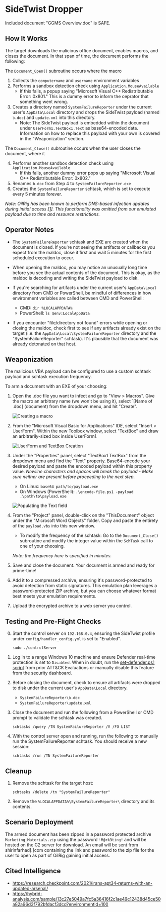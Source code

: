 # SideTwist Dropper

Included document "GGMS Overview.doc" is SAFE.

## How It Works

The target downloads the malicious office document, enables macros, and closes
the document. In that span of time, the document performs the following:

The `Document_Open()` subroutine occurs where the macro
1. Collects the `computername` and `username` environment variables
2. Performs a sandbox detection check using `Application.MouseAvailable`
	- If this fails, a popup saying "Microsoft Visual C++ Redistributable Error: 0x801."
	 This is a dummy error to inform the oeprator that something went wrong.
3. Creates a directory named `SystemFailureReporter` under the current user's 
`AppData\Local` directory and drops the SideTwist payload (named `b.doc`) and 
`update.xml` into this directory.
	- Note: The SideTwist payload is embedded within the document under `UserForm1.TextBox1.Text`
	 as base64-encoded data. Information on how to replace this payload with your own
	 is covered in the "Weaponization" section.
 
The `Document_Close()` subroutine occurs when the user closes the document, where it

4. Performs another sandbox detection check using `Application.MouseAvailable`
	- If this fails, another dummy error pops up saying "Microsoft Visual C++
	 Redistributable Error: 0x802."
5. Renames `b.doc` from Step 4 to `SystemFailureReporter.exe`
6. Creates the `SystemFailureReporter` schtask, which is set to execute every
5 minutes forever.

*Note: OilRig has been known to perform DNS-based infection updates during initial access 
\[[1](https://research.checkpoint.com/2021/irans-apt34-returns-with-an-updated-arsenal/)\].
This functionality was omitted from our emulated payload due to time and resource restrictions.*

## Operator Notes
* The `SystemFailureReporter` schtask and EXE are created when the document is 
closed. If you're not seeing the artifacts or callbacks you expect from the 
maldoc, close it first and wait 5 minutes for the first scheduled execution to occur.

* When opening the maldoc, you may notice an unusually long time before you see
the actual contents of the document. This is okay, as the maldoc is decoding and
writing the SideTwist payload to disk.

* If you're searching for artifacts under the current user's `AppData\Local`
directory from CMD or PowerShell, be mindful of differences in how environment 
variables are called between CMD and PowerShell:
    - CMD: `dir %LOCALAPPDATA%`
    - PowerShell: `ls $env:LocalAppData`

* If you encounter "file/directory not found" errors while opening or closing the 
maldoc, check first to see if any artifacts already exist on the target (i.e. the 
`AppData\Local\SystemFailureReporter` directory and the "SystemFailureReporter" 
schtask). It's plausible that the document was already detonated on that host.

## Weaponization
The malicious VBA payload can be configured to use a custom schtask payload 
and schtask execution frequency.

To arm a document with an EXE of your choosing:
1. Open the .doc file you want to infect and go to "View > Macros". Give the 
macro an arbitrary name (we won't be using it), select `[Name of .doc] 
(document) from the dropdown menu, and hit "Create".

    ![Creating a macro](00_creating_a_macro.png)

2. From the "Microsoft Visual Basic for Applications" IDE, select "Insert > UserForm".
Within the new Toolbox window, select "TextBox" and draw an arbitrarily-sized box
inside UserForm1.

    ![UserForm and TextBox Creation](01_userform_and_textbox_creation.png)

3. Under the "Properties" panel, select "TextBox1 TextBox" from the dropdown menu and 
find the "Text" property. Base64-encode your desired payload and paste the encoded 
payload within this property value. *Newline characters and spaces will break the 
payload - Make sure neither are present before proceeding to the next step.*
    - On Linux: `base64 path/to/payload.exe`
    - On WIndows (PowerShell): `.\encode-file.ps1 -payload .\path\to\payload.exe` 

    ![Populating the Text field](02_textbox_data_population.png)

4. From the "Project" panel, double-click on the "ThisDocument" object under the 
"Microsoft Word Objects" folder. Copy and paste the entirety of the `payload.vbs` 
into this new window.
    - To modify the frequency of the schtask: Go to the `Document_Close()`
    subroutine and modify the integer value within the `SchTask` call to
    one of your choosing.

    *Note: the frequency here is specified in minutes.*

5. Save and close the document. Your document is armed and ready for prime-time!

6. Add it to a compressed archive, ensuring it's password-protected to 
avoid detection from static signatures. This emulation plan leverages a 
password-protected ZIP archive, but you can choose whatever format best 
meets your emulation requirements.

6. Upload the encrypted archive to a web server you control.

## Testing and Pre-Flight Checks
0. Start the control server on `192.168.0.4`, ensuring the SideTwist profile
under `config/handler_config.yml` is set to "Enabled".

    ```sudo ./controlServer```

1. Log in to a range Windows 10 machine and ensure Defender real-time protection 
is set to `Disabled`. When in doubt, run the 
[set-defender.ps1 script](https://raw.githubusercontent.com/center-for-threat-informed-defense/adversary_emulation_library/master/fin7/Resources/setup/set-defender.ps1)
from prior ATT&CK Evaluations or manually disable this feature from the security
dashboard.

3. Before closing the document, check to ensure all artifacts were dropped to disk
under the current user's `AppData\Local` directory.
    - `SystemFailureReporter\b.doc`
    - `SystemFailureReporter\update.xml`

4. Close the document and run the following from a PowerShell or CMD prompt to
validate the schtask was created.

    ```schtasks /query /TN SystemFailureReporter /V /FO LIST```

5. With the control server open and running, run the following to manually run 
the SystemFailureReporter schtask. You should receive a new session:

    ```schtasks /run /TN SystemFailureReporter```

## Cleanup
1. Remove the schtask for the target host:

    `schtasks /delete /tn "SystemFailureReporter"`
2. Remove the `%LOCALAPPDATA%\SystemFailureReporter\` directory and its contents.

## Scenario Deployment
The armed document has been zipped in a password protected archive 
`Marketing_Materials.zip` using the password `!M@rk3ting!` and will be hosted on
the C2 server for download. An email will be sent from shirinfarhad[.]com
containing the link and password to the zip file for the user to open as part of
OilRig gaining initial access.

## Cited Intelligence
- https://research.checkpoint.com/2021/irans-apt34-returns-with-an-updated-arsenal/
- https://hybrid-analysis.com/sample/13c27e5049a7fc5a36416f2c1ae49c12438d45ce50a82a96d3f792bfdacf3dcd?environmentId=100


